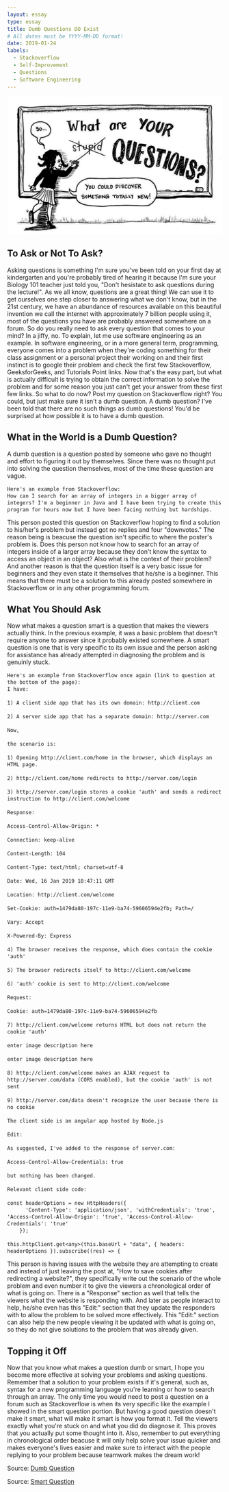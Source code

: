 ```yaml
---
layout: essay
type: essay
title: Dumb Questions DO Exist
# All dates must be YYYY-MM-DD format!
date: 2019-01-24
labels:
  - Stackoverflow
  - Self-Improvement
  - Questions
  - Software Engineering
---
```

<img class="ui medium right floated rounded image" src="../images/nostupidquestion.jpg">

## **To Ask or Not To Ask?**
Asking questions is something I'm sure you've been told on your first day at kindergarten and you're probably tired of hearing it because I'm sure your Biology 101 teacher just told you, "Don't hesistate to ask questions during the lecture!". As we all know, questions are a great thing! We can use it to get ourselves one step closer to answering what we don't know, but in the 21st century, we have an abundance of resources available on this beautiful invention we call the internet with approximately 7 billion people using it, most of the questions you have are probably answered somewhere on a forum. So do you really need to ask every question that comes to your mind? In a jiffy, no. To explain, let me use software engineering as an example. In software engineering, or in a more general term, programming, everyone comes into a problem when they're coding something for their class assignment or a personal project their working on and their first instinct is to google their problem and check the first few Stackoverflow, GeeksforGeeks, and Tutorials Point links. Now that's the easy part, but what is actually difficult is trying to obtain the correct information to solve the problem and for some reason you just can't get your answer from these first few links. So what to do now? Post my question on Stackoverflow right? You could, but just make sure it isn't a dumb question. A dumb question? I've been told that there are no such things as dumb questions! You'd be surprised at how possible it is to have a dumb question.

## **What in the World is a Dumb Question?**
A dumb question is a question posted by someone who gave no thought and effort to figuring it out by themselves. Since there was no thought put into solving the question themselves, most of the time these question are vague. 
```
Here's an example from Stackoverflow: 
How can I search for an array of integers in a bigger array of integers? I'm a beginner in Java and I have been trying to create this program for hours now but I have been facing nothing but hardships.
```
This person posted this question on Stackoverflow hoping to find a solution to his/her's problem but instead got no replies and four "downvotes." The reason being is beacuse the question isn't specific to where the poster's problem is. Does this person not know how to search for an array of integers inside of a larger array because they don't know the syntax to access an object in an object? Also what is the context of their problem? And another reason is that the question itself is a very basic issue for beginners and they even state it themselves that he/she is a beginner. This means that there must be a solution to this already posted somewhere in Stackoverflow or in any other programming forum.

## **What You Should Ask**
Now what makes a question smart is a question that makes the viewers actually think. In the previous example, it was a basic problem that doesn't require anyone to answer since it probably existed somewhere. A smart question is one that is very specific to its own issue and the person asking for assistance has already attempted in diagnosing the problem and is genuinly stuck.
```
Here's an example from Stackoverflow once again (link to question at the bottom of the page):
I have:

1) A client side app that has its own domain: http://client.com

2) A server side app that has a separate domain: http://server.com

Now,

the scenario is:

1) Opening http://client.com/home in the browser, which displays an HTML page.

2) http://client.com/home redirects to http://server.com/login

3) http://server.com/login stores a cookie 'auth' and sends a redirect instruction to http://client.com/welcome

Response:

Access-Control-Allow-Origin: *

Connection: keep-alive

Content-Length: 104

Content-Type: text/html; charset=utf-8

Date: Wed, 16 Jan 2019 10:47:11 GMT

Location: http://client.com/welcome

Set-Cookie: auth=1479da80-197c-11e9-ba74-59606594e2fb; Path=/

Vary: Accept

X-Powered-By: Express

4) The browser receives the response, which does contain the cookie 'auth'

5) The browser redirects itself to http://client.com/welcome

6) 'auth' cookie is sent to http://client.com/welcome

Request:

Cookie: auth=1479da80-197c-11e9-ba74-59606594e2fb

7) http://client.com/welcome returns HTML but does not return the cookie 'auth'

enter image description here

enter image description here

8) http://client.com/welcome makes an AJAX request to http://server.com/data (CORS enabled), but the cookie 'auth' is not sent

9) http://server.com/data doesn't recognize the user because there is no cookie

The client side is an angular app hosted by Node.js

Edit:

As suggested, I've added to the response of server.com:

Access-Control-Allow-Credentials: true

but nothing has been changed.

Relevant client side code:

const headerOptions = new HttpHeaders({
      'Content-Type': 'application/json', 'withCredentials': 'true', 'Access-Control-Allow-Origin': 'true', 'Access-Control-Allow-Credentials': 'true'
    });

this.httpClient.get<any>(this.baseUrl + "data", { headers: headerOptions }).subscribe((res) => {
```
This person is having issues with the website they are attempting to create and instead of just leaving the post at, "How to save cookies after redirecting a website?", they specifically write out the scenario of the whole problem and even number it to give the viewers a chronological order of what is going on. There is a "Response" section as well that tells the viewers what the website is responding with. And later as people interact to help, he/she even has this "Edit:" section that they update the responders with to allow the problem to be solved more effectively. This "Edit:" section can also help the new people viewing it be updated with what is going on, so they do not give solutions to the problem that was already given. 

## **Topping it Off**
Now that you know what makes a question dumb or smart, I hope you become more effective at solving your problems and asking questions. Remember that a solution to your problem exists if it's general, such as, syntax for a new programming language you're learning or how to search through an array. The only time you would need to post a question on a forum such as Stackoverflow is when its very specific like the example I showed in the smart question portion. But having a good question doesn't make it smart, what will make it smart is how you format it. Tell the viewers exactly what you're stuck on and what you did do diagnose it. This proves that you actually put some thought into it. Also, remember to put everything in chronological order beacuse it will only help solve your issue quicker and makes everyone's lives easier and make sure to interact with the people replying to your problem because teamwork makes the dream work!

Source: [Dumb Question](https://stackoverflow.com/questions/54356522/search-for-array-in-another-array)

Source: [Smart Question](https://stackoverflow.com/questions/54215087/cookies-disappear-after-redirect)
